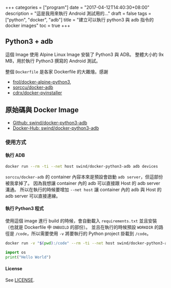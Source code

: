 +++
categories = ["program"]
date = "2017-04-12T14:40:30+08:00"
description = "這是我用來執行 Android 測試用的..."
draft = false 
tags = ["python", "docker", "adb"]
title = "建立可以執行 python3 與 adb 指令的 docker images"
toc = true
+++

## Python3 + adb

這個 Image 使用 Alpine Linux Image 安裝了 Python3 與 ADB。
整體大小約 9x MB，用於執行 Python3 撰寫的 Android 測試。

整個 `Dockerfile` 是各家 Dockerfile 的大雜燴。感謝 

- [frol/docker-alpine-python3](https://github.com/frol/docker-alpine-python3), 
- [sorccu/docker-adb](https://github.com/sorccu/docker-adb) 
- [cdrx/docker-pyinstaller](https://github.com/cdrx/docker-pyinstaller)

<!--more-->

## 原始碼與 Docker Image

- [Github: swind/docker-python3-adb](https://github.com/Swind/docker-python3-adb)
- [Docker-Hub: swind/docker-python3-adb](https://hub.docker.com/r/swind/docker-python3-adb)

### 使用方式

#### 執行 ADB

```sh
docker run --rm -ti --net host swind/docker-python3-adb adb devices
```

`sorccu/docker-adb` 的 container 內容本來是預設會啟動 `adb server`，但這部份被我拿掉了。
因為我想讓 container 內的 adb 可以直接跟 Host 的 adb server 溝通。
所以在執行的時候要增加 `--net host` 讓 container 內的 adb 與 Host 的 adb server 可以直接連線。

#### 執行 Python3 程式

使用這個 image 進行 build 的時候，會自動載入 `requirements.txt` 並且安裝（也就是 Dockerfile 中 `ONBUILD` 的部份）。
並且在執行的時候預設 `WORKDIR` 的路徑是 `/code`，所以需要使用 `-v` 將要執行的 Python project 掛載到 `/code`。

```sh
docker run -v "$(pwd):/code" --rm -ti --net host swind/docker-python3-adb python3 helloworld.py 
```

``` python
import os
print("Hello World")
```

#### License

See [LICENSE](LICENSE).



